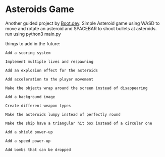 # Asteroids Game

Another guided project by [Boot.dev](https://www.boot.dev). Simple Asteroid game using WASD to move and rotate an asteroid and SPACEBAR to shoot bullets at asteroids.
run using python3 main.py


things to add in the future:

    Add a scoring system
    
    Implement multiple lives and respawning
    
    Add an explosion effect for the asteroids
    
    Add acceleration to the player movement
    
    Make the objects wrap around the screen instead of disappearing
    
    Add a background image
    
    Create different weapon types
    
    Make the asteroids lumpy instead of perfectly round
    
    Make the ship have a triangular hit box instead of a circular one
    
    Add a shield power-up
    
    Add a speed power-up
    
    Add bombs that can be dropped

